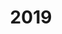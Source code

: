 ---
layout: gallery
title: 2019
no_menu_item: true # required only for this example website because of menu construction
support: [jquery, gallery]
---